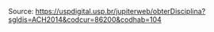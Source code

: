Source: <https://uspdigital.usp.br/jupiterweb/obterDisciplina?sgldis=ACH2014&codcur=86200&codhab=104>
